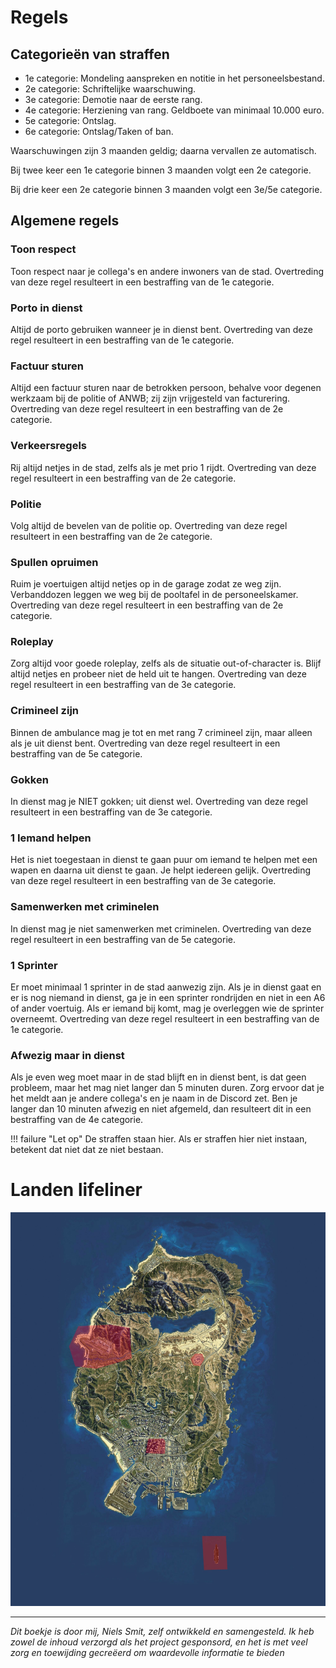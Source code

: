 # Regels

## Categorieën van straffen
   * 1e categorie: Mondeling aanspreken en notitie in het personeelsbestand.
   * 2e categorie: Schriftelijke waarschuwing.
   * 3e categorie: Demotie naar de eerste rang.
   * 4e categorie: Herziening van rang. Geldboete van minimaal 10.000 euro.
   * 5e categorie: Ontslag.
   * 6e categorie: Ontslag/Taken of ban.

   Waarschuwingen zijn 3 maanden geldig; daarna vervallen ze automatisch.

   Bij twee keer een 1e categorie binnen 3 maanden volgt een 2e categorie.
   
   Bij drie keer een 2e categorie binnen 3 maanden volgt een 3e/5e categorie.

## Algemene regels

### Toon respect
Toon respect naar je collega's en andere inwoners van de stad.
Overtreding van deze regel resulteert in een bestraffing van de 1e categorie.

### Porto in dienst
Altijd de porto gebruiken wanneer je in dienst bent.
Overtreding van deze regel resulteert in een bestraffing van de 1e categorie.

### Factuur sturen
Altijd een factuur sturen naar de betrokken persoon, behalve voor degenen werkzaam bij de politie of ANWB; zij zijn vrijgesteld van facturering. Overtreding van deze regel resulteert in een bestraffing van de 2e categorie.

### Verkeersregels
Rij altijd netjes in de stad, zelfs als je met prio 1 rijdt.
Overtreding van deze regel resulteert in een bestraffing van de 2e categorie.

### Politie
Volg altijd de bevelen van de politie op.
Overtreding van deze regel resulteert in een bestraffing van de 2e categorie.

### Spullen opruimen
Ruim je voertuigen altijd netjes op in de garage zodat ze weg zijn. Verbanddozen leggen we weg bij de pooltafel in de personeelskamer.
Overtreding van deze regel resulteert in een bestraffing van de 2e categorie.

### Roleplay
Zorg altijd voor goede roleplay, zelfs als de situatie out-of-character is. Blijf altijd netjes en probeer niet de held uit te hangen.
Overtreding van deze regel resulteert in een bestraffing van de 3e categorie.

### Crimineel zijn
Binnen de ambulance mag je tot en met rang 7 crimineel zijn, maar alleen als je uit dienst bent.
Overtreding van deze regel resulteert in een bestraffing van de 5e categorie.

### Gokken
In dienst mag je NIET gokken; uit dienst wel.
Overtreding van deze regel resulteert in een bestraffing van de 3e categorie.

### 1 Iemand helpen
Het is niet toegestaan in dienst te gaan puur om iemand te helpen met een wapen en daarna uit dienst te gaan. Je helpt iedereen gelijk.
Overtreding van deze regel resulteert in een bestraffing van de 3e categorie.

### Samenwerken met criminelen
In dienst mag je niet samenwerken met criminelen.
Overtreding van deze regel resulteert in een bestraffing van de 5e categorie.

### 1 Sprinter
Er moet minimaal 1 sprinter in de stad aanwezig zijn. Als je in dienst gaat en er is nog niemand in dienst, ga je in een sprinter rondrijden en niet in een A6 of ander voertuig. Als er iemand bij komt, mag je overleggen wie de sprinter overneemt.
Overtreding van deze regel resulteert in een bestraffing van de 1e categorie.

### Afwezig maar in dienst
Als je even weg moet maar in de stad blijft en in dienst bent, is dat geen probleem, maar het mag niet langer dan 5 minuten duren. Zorg ervoor dat je het meldt aan je andere collega's en je naam in de Discord zet. Ben je langer dan 10 minuten afwezig en niet afgemeld, dan resulteert dit in een bestraffing van de 4e categorie.

!!! failure "Let op"
    De straffen staan hier. Als er straffen hier niet instaan, betekent dat niet dat ze niet bestaan.

# Landen lifeliner
![Kaart met risicogebieden](img/restricted_airspace.jpg)

---------------------

*Dit boekje is door mij, Niels Smit, zelf ontwikkeld en samengesteld. Ik heb zowel de inhoud verzorgd als het project gesponsord, en het is met veel zorg en toewijding gecreëerd om waardevolle informatie te bieden*
